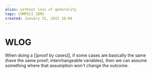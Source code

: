 ```yaml
---
alias: without loss of generality
tags: COMPSCI_1DM3
created: January 31, 2022 16:04
---
```

# WLOG
When doing a [[proof by cases]], if some cases are basically the same (have the same proof; interchangeable variables), then we can assume something where that assumption won't change the outcome. 